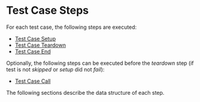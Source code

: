 # Test Case Steps

For each test case, the following steps are executed:

- [Test Case Setup](test_case_setup.md)
- [Test Case Teardown](./test_case_teardown.md)
- [Test Case End](./test_case_end.md)

Optionally, the following steps can be executed before the *teardown* step (if test is not *skipped* or *setup* did not *fail*):

- [Test Case Call](./test_case_call.md)

The following sections describe the data structure of each step.
